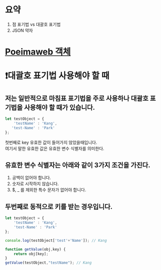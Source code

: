 # 요약
1. 점 표기법 vs 대괄호 표기법
2. JSON 약자



# [Poeimaweb 객체](https://poiemaweb.com/js-object)

# ❗대괄호 표기법 사용해야 할 때
## 저는 일반적으로 마침표 표기법을 주로 사용하나 대괄호 표기법을 사용해야 할 때가 있습니다.

```jsx
let testObject = {
	'testName' : 'Kang',
   'test-Name' : 'Park'
};
```

첫번째로 key 유효한 값이 들어가지 않았을때입니다.  
여기서 말한 유효한 값은 유효한 변수 식별자를 의미한다.

## 유효한 변수 식별자는 아래와 같이 3가지 조건을 가진다.

1. 공백이 없어야 합니다.
2. 숫자로 시작하지 않습니다.
3. $, _ 를 제외한 특수 문자가 없어야 합니다.

## 두번째로 동적으로 키를 받는 경우입니다.
```jsx
let testObject = {
	'testName' : 'Kang',
   	'test-Name' : 'Park'
};

console.log(testObject['test'+'Name']); // Kang

function getValue(obj,key) {
    return obj[key];
}
getValue(testObject,"testName"); // Kang
```


